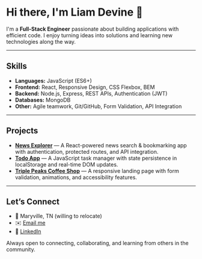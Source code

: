 # Hi there, I'm Liam Devine 👋

I'm a **Full-Stack Engineer** passionate about building applications with efficient code. I enjoy turning ideas into solutions and learning new technologies along the way.  

---

## Skills  
- **Languages:** JavaScript (ES6+)  
- **Frontend:** React, Responsive Design, CSS Flexbox, BEM  
- **Backend:** Node.js, Express, REST APIs, Authentication (JWT)  
- **Databases:** MongoDB  
- **Other:** Agile teamwork, Git/GitHub, Form Validation, API Integration  

---

## Projects  
- **[News Explorer](#)** — A React-powered news search & bookmarking app with authentication, protected routes, and API integration.  
- **[Todo App](#)** — A JavaScript task manager with state persistence in localStorage and real-time DOM updates.  
- **[Triple Peaks Coffee Shop](#)** — A responsive landing page with form validation, animations, and accessibility features.  

---

## Let’s Connect  
- 📍 Maryville, TN (willing to relocate)  
- ✉️ [Email me](Stellabook@pm.me)  
- 💼 [LinkedIn](https://www.linkedin.com/in/liam-j-devine/)

Always open to connecting, collaborating, and learning from others in the community. 

